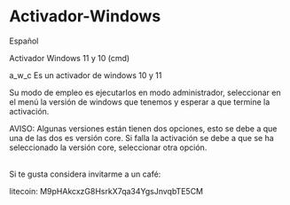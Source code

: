 # Activador-Windows
<p>Español</p>
Activador Windows 11 y 10 (cmd)

<p>a_w_c Es un activador de windows 10 y 11</p> 
<p>Su modo de empleo es ejecutarlos en modo administrador, seleccionar en el menú la versión de windows que tenemos y esperar a que termine la activación.</p>
 AVISO: Algunas versiones están tienen dos opciones, esto se debe a que una de las dos es versión core.
        Si falla la activación se debe a que se ha seleccionado la versión core, seleccionar otra opción.
<br></br>
<p>Si te gusta considera invitarme a un café:</p>
<p>litecoin: M9pHAkcxzG8HsrkX7qa34YgsJnvqbTE5CM</p>

